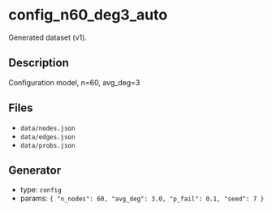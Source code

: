 # config_n60_deg3_auto

Generated dataset (v1).

## Description
Configuration model, n=60, avg_deg=3

## Files
- `data/nodes.json`
- `data/edges.json`
- `data/probs.json`

## Generator
- type: `config`
- params: `{
  "n_nodes": 60,
  "avg_deg": 3.0,
  "p_fail": 0.1,
  "seed": 7
}`
